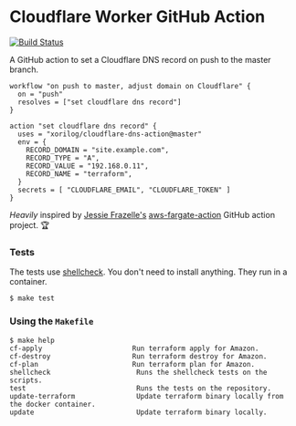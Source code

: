 # Cloudflare Worker GitHub Action

[![Build Status](https://travis-ci.org/xorilog/cloudflare-dns-action.svg?branch=master)](https://travis-ci.org/xorilog/cloudflare-dns-action)

A GitHub action to set a Cloudflare DNS record on push to the master branch. 

```hcl
workflow "on push to master, adjust domain on Cloudflare" {
  on = "push"
  resolves = ["set cloudflare dns record"]
}

action "set cloudflare dns record" {
  uses = "xorilog/cloudflare-dns-action@master"
  env = {
    RECORD_DOMAIN = "site.example.com",
    RECORD_TYPE = "A",
    RECORD_VALUE = "192.168.0.11",
    RECORD_NAME = "terraform",
  }
  secrets = [ "CLOUDFLARE_EMAIL", "CLOUDFLARE_TOKEN" ]
}
```

_Heavily_ inspired by [Jessie Frazelle's](https://twitter.com/jessfraz) [aws-fargate-action](https://github.com/jessfraz/aws-fargate-action) GitHub action project. :trophy:

### Tests

The tests use [shellcheck](https://github.com/koalaman/shellcheck). You don't
need to install anything. They run in a container. 

```console
$ make test
```

### Using the `Makefile`

```console
$ make help
cf-apply                      Run terraform apply for Amazon.
cf-destroy                    Run terraform destroy for Amazon.
cf-plan                       Run terraform plan for Amazon.
shellcheck                     Runs the shellcheck tests on the scripts.
test                           Runs the tests on the repository.
update-terraform               Update terraform binary locally from the docker container.
update                         Update terraform binary locally.
```
